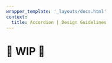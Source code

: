 ```yaml
---
wrapper_template: '_layouts/docs.html'
context:
  title: Accordion | Design Guidelines
---
```


# 🚧 WIP 🚧
